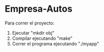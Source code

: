 # Empresa-Autos

Para correr el proyecto:
1. Ejecutar "mkdir obj"
2. Compilar ejecutando "make"
3. Correr el programa ejecutando "./myapp"

